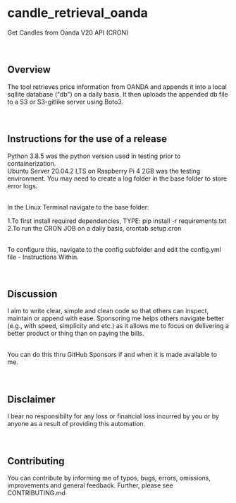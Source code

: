 # candle_retrieval_oanda
Get Candles from Oanda V20 API (CRON)<br/><br/><br/>

## Overview

The tool retrieves price information from OANDA and appends it into a local sqllite database ("db") on a daily basis. It then uploads the appended db file to a S3 or S3-gitlike server using Boto3.<br/><br/><br/>

## Instructions for the use of a release
Python 3.8.5 was the python version used in testing prior to containerization.<br/>
Ubuntu Server 20.04.2 LTS on Raspberry Pi 4 2GB was the testing environment.
You may need to create a log folder in the base folder to store error logs.
<br/><br/>

In the Linux Terminal navigate to the base folder:<br/>

1.To first install required dependencies, TYPE: pip install -r requirements.txt<br/>
2.To run the CRON JOB on a daliy basis, crontab setup.cron<br/><br/>

To configure this, navigate to the config subfolder and edit the config.yml file - Instructions Within.<br/><br/><br/>

## Discussion

I aim to write clear, simple and clean code so that others can inspect, maintain or append with ease. Sponsoring me helps others navigate better (e.g., with speed, simplicity and etc.) as it allows me to focus on delivering a better product or thing than on paying the bills.<br/><br/>

You can do this thru GitHub Sponsors if and when it is made available to me.<br/><br/><br/>

## Disclaimer

I bear no responsibilty for any loss or financial loss incurred by you or by anyone as a result of providing this automation.<br/><br/><br/>

## Contributing

You can contribute by informing me of typos, bugs, errors, omissions, improvements and general feedback. Further, please see CONTRIBUTING.md<br/><br/><br/>

